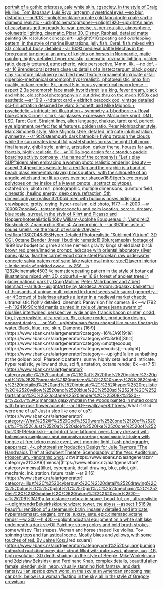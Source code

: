 [portrait of a gothic priestess, pale white skin, cgsociety, in the style of  Craig Mullins, Tom Bagshaw, Luis Royo, artgerm, symetrical eyes —no blur, distortion —ar 9:13 --uplight](https://www.ebank.nz/aiartgenerator?category=portrait%2520of%2520a%2520gothic%2520priestess%2C%2520pale%2520white%2520skin%2C%2520cgsociety%2C%2520in%2520the%2520style%2520of%2520%2520Craig%2520Mullins%2C%2520Tom%2520Bagshaw%2C%2520Luis%2520Royo%2C%2520artgerm%2C%2520symetrical%2520eyes%2520%E2%80%94no%2520blur%2C%2520distortion%2520%E2%80%94ar%25209%3A13%2520--uplight)[necklace ornate gold labradorite opale saphir diamond realistic --uplight](https://www.ebank.nz/aiartgenerator?category=necklace%2520ornate%2520gold%2520labradorite%2520opale%2520saphir%2520diamond%2520realistic%2520--uplight)[cinematographer](https://www.ebank.nz/aiartgenerator?category=cinematographer)[--uplight](https://www.ebank.nz/aiartgenerator?category=--uplight)[1920](https://www.ebank.nz/aiartgenerator?category=1920)[--uplight](https://www.ebank.nz/aiartgenerator?category=--uplight)[An army of capybaras getting ready for war, precise, super-realistic, atmospheric, volumetric lighting, cinematic, Pixar 3D, Disney, Raphael, detailed matte painting 8k resolution concept art](https://www.ebank.nz/aiartgenerator?category=An%2520army%2520of%2520capybaras%2520getting%2520ready%2520for%2520war%2C%2520precise%2C%2520super-realistic%2C%2520atmospheric%2C%2520volumetric%2520lighting%2C%2520cinematic%2C%2520Pixar%25203D%2C%2520Disney%2C%2520Raphael%2C%2520detailed%2520matte%2520painting%25208k%2520resolution%2520concept%2520art)[--uplight](https://www.ebank.nz/aiartgenerator?category=--uplight)[9:16](https://www.ebank.nz/aiartgenerator?category=9%3A16)[repeating and overlapping pattern,  in the style of marine illustrations, jelly fish, Coral, fish,  mixed with 3D, colourful, busy, detailed --ar 16:9](https://www.ebank.nz/aiartgenerator?category=repeating%2520and%2520overlapping%2520pattern%2C%2520%2520in%2520the%2520style%2520of%2520marine%2520illustrations%2C%2520jelly%2520fish%2C%2520Coral%2C%2520fish%2C%2520%2520mixed%2520with%25203D%2C%2520colourful%2C%2520busy%2C%2520detailed%2520--ar%252016%3A9)[3 medieval battle Mechas in the foreground jumping at an army of knights on horses in Normandie, matte painting, highly detailed, hyper realistic, cinematic, dramatic lighting, golden ratio, deeply textured, atmospheric, wide perspective, 14mm, 8k, --no dof, --ar 16:9](https://www.ebank.nz/aiartgenerator?category=3%2520medieval%2520battle%2520Mechas%2520in%2520the%2520foreground%2520jumping%2520at%2520an%2520army%2520of%2520knights%2520on%2520horses%2520in%2520Normandie%2C%2520matte%2520painting%2C%2520highly%2520detailed%2C%2520hyper%2520realistic%2C%2520cinematic%2C%2520dramatic%2520lighting%2C%2520golden%2520ratio%2C%2520deeply%2520textured%2C%2520atmospheric%2C%2520wide%2520perspective%2C%252014mm%2C%25208k%2C%2520--no%2520dof%2C%2520--ar%252016%3A9)[render](https://www.ebank.nz/aiartgenerator?category=render)[coral pattern close up details of a instect tergum black glossy clay sculpture, blackberry marbled meat texture ornamental intricate detail giger bio-mechanical xenomorph hyperrealistic, photorealistic, imax film quality, octane render, 8k, unreal 5 in focus symmetrical macro lense --aspect 2:3](https://www.ebank.nz/aiartgenerator?category=coral%2520pattern%2520close%2520up%2520details%2520of%2520a%2520instect%2520tergum%2520black%2520glossy%2520clay%2520sculpture%2C%2520blackberry%2520marbled%2520meat%2520texture%2520ornamental%2520intricate%2520detail%2520giger%2520bio-mechanical%2520xenomorph%2520hyperrealistic%2C%2520photorealistic%2C%2520imax%2520film%2520quality%2C%2520octane%2520render%2C%25208k%2C%2520unreal%25205%2520in%2520focus%2520symmetrical%2520macro%2520lense%2520--aspect%25202%3A3)[a xenomorph face mask hybrid](https://www.ebank.nz/aiartgenerator?category=a%2520xenomorph%2520face%2520mask%2520hybrid)[shrek is a king, fever dream, black and white, old school photography](https://www.ebank.nz/aiartgenerator?category=shrek%2520is%2520a%2520king%2C%2520fever%2520dream%2C%2520black%2520and%2520white%2C%2520old%2520school%2520photography)[in n out drive thru on the moon 1950s cad aesthetic —ar 16:9 --hd](https://www.ebank.nz/aiartgenerator?category=in%2520n%2520out%2520drive%2520thru%2520on%2520the%2520moon%25201950s%2520cad%2520aesthetic%2520%E2%80%94ar%252016%3A9%2520--hd)[tarot card + eldritch peacock god, vintage detailed sci-fi illustration designed by Marc Simonetti and Mike Mignola + psychedelic + intricate ink illustration + symmetry + bloodborne +  Royal blue+](https://www.ebank.nz/aiartgenerator?category=tarot%2520card%2520%2B%2520eldritch%2520peacock%2520god%2C%2520vintage%2520detailed%2520sci-fi%2520illustration%2520designed%2520by%2520Marc%2520Simonetti%2520and%2520Mike%2520Mignola%2520%2B%2520psychedelic%2520%2B%2520intricate%2520ink%2520illustration%2520%2B%2520symmetry%2520%2B%2520bloodborne%2520%2B%2520%2520Royal%2520blue%2B)[Chris Cornell, smirk, sunglasses, expressive, Masculine, spirit, DMT, LSD, Tarot Card, Straight lines, alien language, chakras, tarot card, perfect eye alignment, perfect facial features, golden ratio, Peter Mohrbacher style, Marc Simonetti style, Mike Mignola style, detailed, intricate ink illustration, symmetry, --ar 9:20](https://www.ebank.nz/aiartgenerator?category=Chris%2520Cornell%2C%2520smirk%2C%2520sunglasses%2C%2520expressive%2C%2520Masculine%2C%2520spirit%2C%2520DMT%2C%2520LSD%2C%2520Tarot%2520Card%2C%2520Straight%2520lines%2C%2520alien%2520language%2C%2520chakras%2C%2520tarot%2520card%2C%2520perfect%2520eye%2520alignment%2C%2520perfect%2520facial%2520features%2C%2520golden%2520ratio%2C%2520Peter%2520Mohrbacher%2520style%2C%2520Marc%2520Simonetti%2520style%2C%2520Mike%2520Mignola%2520style%2C%2520detailed%2C%2520intricate%2520ink%2520illustration%2C%2520symmetry%2C%2520--ar%25209%3A20)[steampunk dark batmobile flying through the clouds while the sun creates beautilful pastel shades across the night full moon, final fanasty, ghibli style, animie, artstation, darker theme, houses far awa, fractals, highly realistic, 8k --ar 16:9](https://www.ebank.nz/aiartgenerator?category=steampunk%2520dark%2520batmobile%2520flying%2520through%2520the%2520clouds%2520while%2520the%2520sun%2520creates%2520beautilful%2520pastel%2520shades%2520across%2520the%2520night%2520full%2520moon%2C%2520final%2520fanasty%2C%2520ghibli%2520style%2C%2520animie%2C%2520artstation%2C%2520darker%2520theme%2C%2520houses%2520far%2520awa%2C%2520fractals%2C%2520highly%2520realistic%2C%25208k%2520--ar%252016%3A9)[a logo design for a standup paddle boarding activity company , the name of the company is "Let's play SUP"](https://www.ebank.nz/aiartgenerator?category=a%2520logo%2520design%2520for%2520a%2520standup%2520paddle%2520boarding%2520activity%2520company%2520%2C%2520the%2520name%2520of%2520the%2520company%2520is%2520%22Let%27s%2520play%2520SUP%22)[gigers alien embracing a woman photo realistic rendering beauty —aspect 3:4](https://www.ebank.nz/aiartgenerator?category=gigers%2520alien%2520embracing%2520a%2520woman%2520photo%2520realistic%2520rendering%2520beauty%2520%E2%80%94aspect%25203%3A4)[geocities website for a red flag and the graphic is a band of beach glass elementals playing black guitars , with the silhouette of an angelic witch and her lit up eyes over her shadow](https://www.ebank.nz/aiartgenerator?category=geocities%2520website%2520for%2520a%2520red%2520flag%2520and%2520the%2520graphic%2520is%2520a%2520band%2520of%2520beach%2520glass%2520elementals%2520playing%2520black%2520guitars%2520%2C%2520with%2520the%2520silhouette%2520of%2520an%2520angelic%2520witch%2520and%2520her%2520lit%2520up%2520eyes%2520over%2520her%2520shadow)[16:9](https://www.ebank.nz/aiartgenerator?category=16%3A9)[tiger's eye crystal polytopes on the inside of a Mayan cenote , abstract polytopes, octahedron, photo real, photographic, multiple dimensions, quantum field, cinematic, healing energy, deep cave, refraction, 5th dimension](https://www.ebank.nz/aiartgenerator?category=tiger%27s%2520eye%2520crystal%2520polytopes%2520on%2520the%2520inside%2520of%2520a%2520Mayan%2520cenote%2520%2C%2520abstract%2520polytopes%2C%2520octahedron%2C%2520photo%2520real%2C%2520photographic%2C%2520multiple%2520dimensions%2C%2520quantum%2520field%2C%2520cinematic%2C%2520healing%2520energy%2C%2520deep%2520cave%2C%2520refraction%2C%25205th%2520dimension)[hyperrealism](https://www.ebank.nz/aiartgenerator?category=hyperrealism)[3200](https://www.ebank.nz/aiartgenerator?category=3200)[old men with bulbous noses hiding in a crawlspace, grotty, crying, hyper-realism, old photo, 1977 —h 2000 —w 1000](https://www.ebank.nz/aiartgenerator?category=old%2520men%2520with%2520bulbous%2520noses%2520hiding%2520in%2520a%2520crawlspace%2C%2520grotty%2C%2520crying%2C%2520hyper-realism%2C%2520old%2520photo%2C%25201977%2520%E2%80%94h%25202000%2520%E2%80%94w%25201000)[5:7](https://www.ebank.nz/aiartgenerator?category=5%3A7)[monkaS](https://www.ebank.nz/aiartgenerator?category=monkaS)[--test](https://www.ebank.nz/aiartgenerator?category=--test)[s](https://www.ebank.nz/aiartgenerator?category=s)[engine](https://www.ebank.nz/aiartgenerator?category=engine)[peaceful and calm location, serene, dreamy, blue scale, surreal, in the style of Klimt and Picasso and Hopper](https://www.ebank.nz/aiartgenerator?category=peaceful%2520and%2520calm%2520location%2C%2520serene%2C%2520dreamy%2C%2520blue%2520scale%2C%2520surreal%2C%2520in%2520the%2520style%2520of%2520Klimt%2520and%2520Picasso%2520and%2520Hopper)[photorealistic](https://www.ebank.nz/aiartgenerator?category=photorealistic)[1646](https://www.ebank.nz/aiartgenerator?category=1646)[by William-Adolphe Bouguereau::1, Vampire::2, Bioshock::3, Anamorphic Shot::4, Anamorphic::5, --ar 39:1](https://www.ebank.nz/aiartgenerator?category=by%2520William-Adolphe%2520Bouguereau%3A%3A1%2C%2520Vampire%3A%3A2%2C%2520Bioshock%3A%3A3%2C%2520Anamorphic%2520Shot%3A%3A4%2C%2520Anamorphic%3A%3A5%2C%2520--ar%252039%3A1)[the taste of sound smells like the touch of vision](https://www.ebank.nz/aiartgenerator?category=the%2520taste%2520of%2520sound%2520smells%2520like%2520the%2520touch%2520of%2520vision)[9:20](https://www.ebank.nz/aiartgenerator?category=9%3A20)[eyes](https://www.ebank.nz/aiartgenerator?category=eyes)[--test](https://www.ebank.nz/aiartgenerator?category=--test)[floor](https://www.ebank.nz/aiartgenerator?category=floor)[1080](https://www.ebank.nz/aiartgenerator?category=1080)[2048:858](https://www.ebank.nz/aiartgenerator?category=2048%3A858)[Hyper Detailed Photorealistic "Sublimed Yttrium", 3D CGI, Octane Blender Unreal Houdini](https://www.ebank.nz/aiartgenerator?category=Hyper%2520Detailed%2520Photorealistic%2520%22Sublimed%2520Yttrium%22%2C%25203D%2520CGI%2C%2520Octane%2520Blender%2520Unreal%2520Houdini)[cinematic](https://www.ebank.nz/aiartgenerator?category=cinematic)[16:9](https://www.ebank.nz/aiartgenerator?category=16%3A9)[blur](https://www.ebank.nz/aiartgenerator?category=blur)[gameplay footage of 1999 low budget pc game arcane nemesis gravity kings shield blast black brown red green](https://www.ebank.nz/aiartgenerator?category=gameplay%2520footage%2520of%25201999%2520low%2520budget%2520pc%2520game%2520arcane%2520nemesis%2520gravity%2520kings%2520shield%2520blast%2520black%2520brown%2520red%2520green)[/imagine prompt: ladscape with oriental laboratory silver panes glass ,fearther carpet wood stone steel Porcelain raw underwater concrete salvia patens roof sand lake water oval mirror steel](https://www.ebank.nz/aiartgenerator?category=/imagine%2520prompt%3A%2520ladscape%2520with%2520oriental%2520laboratory%2520silver%2520panes%2520glass%2520%2Cfearther%2520carpet%2520wood%2520stone%2520steel%2520Porcelain%2520raw%2520underwater%2520concrete%2520salvia%2520patens%2520roof%2520sand%2520lake%2520water%2520oval%2520mirror%2520steel)[2](https://www.ebank.nz/aiartgenerator?category=2)[tavern interior :: in the style of spirited away --w 256 --h 128](https://www.ebank.nz/aiartgenerator?category=tavern%2520interior%2520%3A%3A%2520in%2520the%2520style%2520of%2520spirited%2520away%2520--w%2520256%2520--h%2520128)[20](https://www.ebank.nz/aiartgenerator?category=20)[cinematic](https://www.ebank.nz/aiartgenerator?category=cinematic)[450](https://www.ebank.nz/aiartgenerator?category=450)[3:4](https://www.ebank.nz/aiartgenerator?category=3%3A4)[cinematic](https://www.ebank.nz/aiartgenerator?category=cinematic)[repeating pattern in the style of botanical illustrations mixed with 3D, colourful  --ar 16:9](https://www.ebank.nz/aiartgenerator?category=repeating%2520pattern%2520in%2520the%2520style%2520of%2520botanical%2520illustrations%2520mixed%2520with%25203D%2C%2520colourful%2520%2520--ar%252016%3A9)[a forest of ancient trees in glacier national park by Craig Mullins, Peter Mohrbacher and Albert Bierstadt --ar 16:8](https://www.ebank.nz/aiartgenerator?category=a%2520forest%2520of%2520ancient%2520trees%2520in%2520glacier%2520national%2520park%2520by%2520Craig%2520Mullins%2C%2520Peter%2520Mohrbacher%2520and%2520Albert%2520Bierstadt%2520--ar%252016%3A8)[--uplight](https://www.ebank.nz/aiartgenerator?category=--uplight)[Art by  by Mordecai Ardon](https://www.ebank.nz/aiartgenerator?category=Art%2520by%2520%2520by%2520Mordecai%2520Ardon)[16:9](https://www.ebank.nz/aiartgenerator?category=16%3A9)[galaxy basket full of thousands of unique multi colored textured seeds with sacred geometry --ar 4:3](https://www.ebank.nz/aiartgenerator?category=galaxy%2520basket%2520full%2520of%2520thousands%2520of%2520unique%2520multi%2520colored%2520textured%2520seeds%2520with%2520sacred%2520geometry%2520--ar%25204%3A3)[crowd of balerinas attacks a jester in a medieval market  chaotic, ultrarealistic highly detailed, cinematic Panavision film camera, 8k --w 1792 --h 1024](https://www.ebank.nz/aiartgenerator?category=crowd%2520of%2520balerinas%2520attacks%2520a%2520jester%2520in%2520a%2520medieval%2520market%2520%2520chaotic%2C%2520ultrarealistic%2520highly%2520detailed%2C%2520cinematic%2520Panavision%2520film%2520camera%2C%25208k%2520--w%25201792%2520--h%25201024)[16:9](https://www.ebank.nz/aiartgenerator?category=16%3A9)[Orchid mantis painted in style of James jean](https://www.ebank.nz/aiartgenerator?category=Orchid%2520mantis%2520painted%2520in%2520style%2520of%2520James%2520jean)[a swarm of plushies intertwined, perspective, wide angle, francis bacon painter, clo3d, fog, hyperrealistic, ultra realism, 8k, octane render, production design, concept design, --ar 16:9](https://www.ebank.nz/aiartgenerator?category=a%2520swarm%2520of%2520plushies%2520intertwined%2C%2520perspective%2C%2520wide%2520angle%2C%2520francis%2520bacon%2520painter%2C%2520clo3d%2C%2520fog%2C%2520hyperrealistic%2C%2520ultra%2520realism%2C%25208k%2C%2520octane%2520render%2C%2520production%2520design%2C%2520concept%2520design%2C%2520--ar%252016%3A9)[--uplight](https://www.ebank.nz/aiartgenerator?category=--uplight)[human faces shaped like cubes floating in water. Black, blue, red, skin, Diamonds.](https://www.ebank.nz/aiartgenerator?category=human%2520faces%2520shaped%2520like%2520cubes%2520floating%2520in%2520water.%2520Black%2C%2520blue%2C%2520red%2C%2520skin%2C%2520Diamonds.)[16:9](https://www.ebank.nz/aiartgenerator?category=16%3A9)[9:16](https://www.ebank.nz/aiartgenerator?category=9%3A16)[Shot](https://www.ebank.nz/aiartgenerator?category=Shot)[exodus](https://www.ebank.nz/aiartgenerator?category=exodus)[--uplight](https://www.ebank.nz/aiartgenerator?category=--uplight)[alien sunbathing at the golden pool, Pharaonic patterns, sunny, highly detailed and intricate, hyper realistic, yellow and blue, sci fi, artstation, octane render, 8k --ar 7:5](https://www.ebank.nz/aiartgenerator?category=alien%2520sunbathing%2520at%2520the%2520golden%2520pool%2C%2520Pharaonic%2520patterns%2C%2520sunny%2C%2520highly%2520detailed%2520and%2520intricate%2C%2520hyper%2520realistic%2C%2520yellow%2520and%2520blue%2C%2520sci%2520fi%2C%2520artstation%2C%2520octane%2520render%2C%25208k%2520--ar%25207%3A5)[mandala galaxy](https://www.ebank.nz/aiartgenerator?category=mandala%2520galaxy)[motel in the woods painted in muted colors with large rose flower accents --ar 16:9](https://www.ebank.nz/aiartgenerator?category=motel%2520in%2520the%2520woods%2520painted%2520in%2520muted%2520colors%2520with%2520large%2520rose%2520flower%2520accents%2520--ar%252016%3A9)[--wallpaper](https://www.ebank.nz/aiartgenerator?category=--wallpaper)[8:11](https://www.ebank.nz/aiartgenerator?category=8%3A11)[trees.](https://www.ebank.nz/aiartgenerator?category=trees.)[What if God were one of us? Just a slob like one of us?](https://www.ebank.nz/aiartgenerator?category=What%2520if%2520God%2520were%2520one%2520of%2520us%3F%2520Just%2520a%2520slob%2520like%2520one%2520of%2520us%3F)[Beksinkski](https://www.ebank.nz/aiartgenerator?category=Beksinkski)[--uplight](https://www.ebank.nz/aiartgenerator?category=--uplight)[old face tattooed lovers fancy dressed with balenciaga sunglasses and expensive earrings passionately kissing with tongue at free tekno music event, wet, morning light, flash photography, papparazzi, 4k, photorealism](https://www.ebank.nz/aiartgenerator?category=old%2520face%2520tattooed%2520lovers%2520fancy%2520dressed%2520with%2520balenciaga%2520sunglasses%2520and%2520expensive%2520earrings%2520passionately%2520kissing%2520with%2520tongue%2520at%2520free%2520tekno%2520music%2520event%2C%2520wet%2C%2520morning%2520light%2C%2520flash%2520photography%2C%2520papparazzi%2C%25204k%2C%2520photorealism)[Production Design for Julie Taymors "The Handmaids Tale" at Schubert Theatre. Scenography of the Year. Auditorium. Proscenium. Panoramic Shot.](https://www.ebank.nz/aiartgenerator?category=Production%2520Design%2520for%2520Julie%2520Taymors%2520%22The%2520Handmaids%2520Tale%22%2520at%2520Schubert%2520Theatre.%2520Scenography%2520of%2520the%2520Year.%2520Auditorium.%2520Proscenium.%2520Panoramic%2520Shot.)[21:9](https://www.ebank.nz/aiartgenerator?category=21%3A9)[mensa](https://www.ebank.nz/aiartgenerator?category=mensa)[illust, cyberpunk, detail drawing, blue, pilot, girl, mechanic, ink, station, future, train --ar 9:16](https://www.ebank.nz/aiartgenerator?category=illust%2C%2520cyberpunk%2C%2520detail%2520drawing%2C%2520blue%2C%2520pilot%2C%2520girl%2C%2520mechanic%2C%2520ink%2C%2520station%2C%2520future%2C%2520train%2520--ar%25209%3A16)[a far distance nebula in space, beautiful, cgi, ultrarealistic --uplight](https://www.ebank.nz/aiartgenerator?category=a%2520far%2520distance%2520nebula%2520in%2520space%2C%2520beautiful%2C%2520cgi%2C%2520ultrarealistic%2520--uplight)[render](https://www.ebank.nz/aiartgenerator?category=render)[Beksinkski](https://www.ebank.nz/aiartgenerator?category=Beksinkski)[punk wizard tower, the abyss --aspect 1:5](https://www.ebank.nz/aiartgenerator?category=punk%2520wizard%2520tower%2C%2520the%2520abyss%2520--aspect%25201%3A5)[16:9](https://www.ebank.nz/aiartgenerator?category=16%3A9)[a beautiful rendition of a steampunk brain, insanely detailed and intricate, hypermaximalist, elegant, ornate, luxury, elite, epic,cinematic,octane render,--w 300 --h 400 --uplight](https://www.ebank.nz/aiartgenerator?category=a%2520beautiful%2520rendition%2520of%2520a%2520steampunk%2520brain%2C%2520insanely%2520detailed%2520and%2520intricate%2C%2520hypermaximalist%2C%2520elegant%2C%2520ornate%2C%2520luxury%2C%2520elite%2C%2520epic%2Ccinematic%2Coctane%2520render%2C--w%2520300%2520--h%2520400%2520--uplight)[industrial equipment on a white salt lake underneath a dark sky](https://www.ebank.nz/aiartgenerator?category=industrial%2520equipment%2520on%2520a%2520white%2520salt%2520lake%2520underneath%2520a%2520dark%2520sky)[Oil Painting: strong colors and bold brush strokes, some whispy. Flat shapes. Woman and horse shaped like violins. Toy spinning tops and fantastical scene. Mostly blues and yellows, with some touches of red. By Jaime Koss.](https://www.ebank.nz/aiartgenerator?category=Oil%2520Painting%3A%2520strong%2520colors%2520and%2520bold%2520brush%2520strokes%2C%2520some%2520whispy.%2520Flat%2520shapes.%2520Woman%2520and%2520horse%2520shaped%2520like%2520violins.%2520Toy%2520spinning%2520tops%2520and%2520fantastical%2520scene.%2520Mostly%2520blues%2520and%2520yellows%2C%2520with%2520some%2520touches%2520of%2520red.%2520By%2520Jaime%2520Koss.)[red square](https://www.ebank.nz/aiartgenerator?category=red%2520square)[burning cathedral realistic](https://www.ebank.nz/aiartgenerator?category=burning%2520cathedral%2520realistic)[gloomy dark street filled with debris,wet, gloomy, sad, 4K, high resolution, 3D depth shading, in the style of Beeple, Mike Winkelmann and Zdzisław Beksiński and Ferdinand Knab, complex details, beautiful alien female, slender, skin, neon, visually stunning high fantasy, and dark fantasy](https://www.ebank.nz/aiartgenerator?category=gloomy%2520dark%2520street%2520filled%2520with%2520debris%2Cwet%2C%2520gloomy%2C%2520sad%2C%25204K%2C%2520high%2520resolution%2C%25203D%2520depth%2520shading%2C%2520in%2520the%2520style%2520of%2520Beeple%2C%2520Mike%2520Winkelmann%2520and%2520Zdzis%C5%82aw%2520Beksi%C5%84ski%2520and%2520Ferdinand%2520Knab%2C%2520complex%2520details%2C%2520beautiful%2520alien%2520female%2C%2520slender%2C%2520skin%2C%2520neon%2C%2520visually%2520stunning%2520high%2520fantasy%2C%2520and%2520dark%2520fantasy)[2:1](https://www.ebank.nz/aiartgenerator?category=2%3A1)[an upside down world. In the sky is an American shopping mall car park, below is a woman floating in the sky, all in the style of Gregory crewdson](https://www.ebank.nz/aiartgenerator?category=an%2520upside%2520down%2520world.%2520In%2520the%2520sky%2520is%2520an%2520American%2520shopping%2520mall%2520car%2520park%2C%2520below%2520is%2520a%2520woman%2520floating%2520in%2520the%2520sky%2C%2520all%2520in%2520the%2520style%2520of%2520Gregory%2520crewdson)